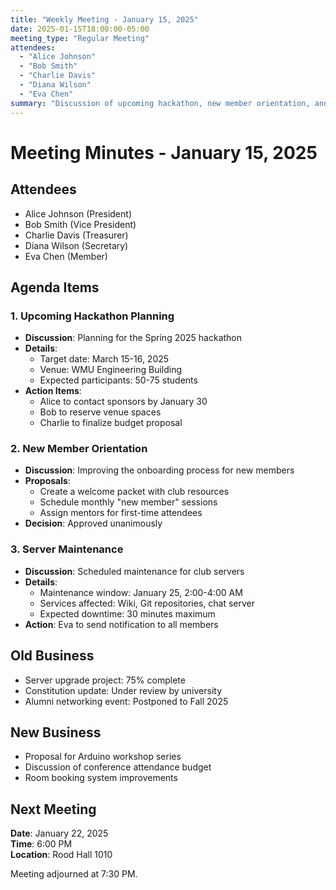 ```yaml
---
title: "Weekly Meeting - January 15, 2025"
date: 2025-01-15T18:00:00-05:00
meeting_type: "Regular Meeting"
attendees:
  - "Alice Johnson"
  - "Bob Smith"
  - "Charlie Davis"
  - "Diana Wilson"
  - "Eva Chen"
summary: "Discussion of upcoming hackathon, new member orientation, and server maintenance schedule."
---
```


# Meeting Minutes - January 15, 2025

## Attendees
- Alice Johnson (President)
- Bob Smith (Vice President)
- Charlie Davis (Treasurer)
- Diana Wilson (Secretary)
- Eva Chen (Member)

## Agenda Items

### 1. Upcoming Hackathon Planning
- **Discussion**: Planning for the Spring 2025 hackathon
- **Details**: 
  - Target date: March 15-16, 2025
  - Venue: WMU Engineering Building
  - Expected participants: 50-75 students
- **Action Items**:
  - Alice to contact sponsors by January 30
  - Bob to reserve venue spaces
  - Charlie to finalize budget proposal

### 2. New Member Orientation
- **Discussion**: Improving the onboarding process for new members
- **Proposals**:
  - Create a welcome packet with club resources
  - Schedule monthly "new member" sessions
  - Assign mentors for first-time attendees
- **Decision**: Approved unanimously

### 3. Server Maintenance
- **Discussion**: Scheduled maintenance for club servers
- **Details**:
  - Maintenance window: January 25, 2:00-4:00 AM
  - Services affected: Wiki, Git repositories, chat server
  - Expected downtime: 30 minutes maximum
- **Action**: Eva to send notification to all members

## Old Business
- Server upgrade project: 75% complete
- Constitution update: Under review by university
- Alumni networking event: Postponed to Fall 2025

## New Business
- Proposal for Arduino workshop series
- Discussion of conference attendance budget
- Room booking system improvements

## Next Meeting
**Date**: January 22, 2025  
**Time**: 6:00 PM  
**Location**: Rood Hall 1010

Meeting adjourned at 7:30 PM.
